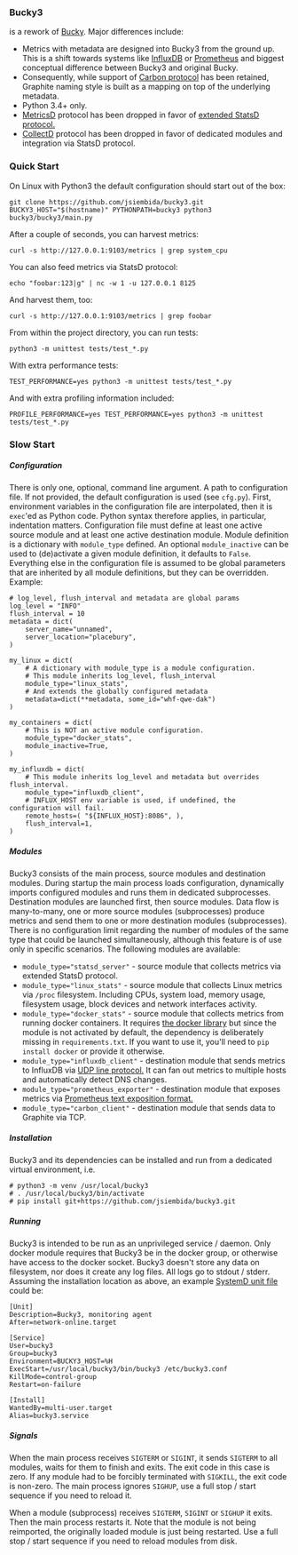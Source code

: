 


### Bucky3

is a rework of [Bucky](https://github.com/trbs/bucky). Major differences include:

* Metrics with metadata are designed into Bucky3 from the ground up. This is a shift towards systems like
[InfluxDB](https://www.influxdata.com) or [Prometheus](https://prometheus.io) and biggest conceptual
difference between Bucky3 and original Bucky.
* Consequently, while support of [Carbon protocol](http://graphite.readthedocs.io/en/latest/feeding-carbon.html)
has been retained, Graphite naming style is built as a mapping on top of the underlying metadata.
* Python 3.4+ only.
* [MetricsD](https://github.com/mojodna/metricsd) protocol has been dropped in favor
of [extended StatsD protocol.](https://docs.datadoghq.com/guides/dogstatsd/#datagram-format)
* [CollectD](https://collectd.org) protocol has been dropped in favor of dedicated modules and integration
via StatsD protocol.



### Quick Start

On Linux with Python3 the default configuration should start out of the box:

```
git clone https://github.com/jsiembida/bucky3.git
BUCKY3_HOST="$(hostname)" PYTHONPATH=bucky3 python3 bucky3/bucky3/main.py
```

After a couple of seconds, you can harvest metrics:

```
curl -s http://127.0.0.1:9103/metrics | grep system_cpu
```

You can also feed metrics via StatsD protocol:

```
echo "foobar:123|g" | nc -w 1 -u 127.0.0.1 8125
```

And harvest them, too:

```
curl -s http://127.0.0.1:9103/metrics | grep foobar
```

From within the project directory, you can run tests:

```
python3 -m unittest tests/test_*.py
```

With extra performance tests:

```
TEST_PERFORMANCE=yes python3 -m unittest tests/test_*.py
```

And with extra profiling information included:

```
PROFILE_PERFORMANCE=yes TEST_PERFORMANCE=yes python3 -m unittest tests/test_*.py
```



### Slow Start

##### Configuration

There is only one, optional, command line argument. A path to configuration file. If not provided, the default
configuration is used (see `cfg.py`). First, environment variables in the configuration file are interpolated,
then it is `exec`'ed as Python code. Python syntax therefore applies, in particular, indentation matters.
Configuration file must define at least one active source module and at least one active destination module.
Module definition is a dictionary with `module_type` defined. An optional `module_inactive` can be used
to (de)activate a given module definition, it defaults to `False`.
Everything else in the configuration file is assumed to be global parameters that are inherited
by all module definitions, but they can be overridden. Example:

```
# log_level, flush_interval and metadata are global params
log_level = "INFO"
flush_interval = 10
metadata = dict(
    server_name="unnamed",
    server_location="placebury",
)

my_linux = dict(
    # A dictionary with module_type is a module configuration.
    # This module inherits log_level, flush_interval
    module_type="linux_stats",
    # And extends the globally configured metadata
    metadata=dict(**metadata, some_id="whf-qwe-dak")
)

my_containers = dict(
    # This is NOT an active module configuration.
    module_type="docker_stats",
    module_inactive=True,
)

my_influxdb = dict(
    # This module inherits log_level and metadata but overrides flush_interval.
    module_type="influxdb_client",
    # INFLUX_HOST env variable is used, if undefined, the configuration will fail.
    remote_hosts=( "${INFLUX_HOST}:8086", ),
    flush_interval=1,
)
```

##### Modules

Bucky3 consists of the main process, source modules and destination modules. During startup the main process loads
configuration, dynamically imports configured modules and runs them in dedicated subprocesses. Destination modules
are launched first, then source modules. Data flow is many-to-many, one or more source modules (subprocesses) produce
metrics and send them to one or more destination modules (subprocesses). There is no configuration limit regarding
the number of modules of the same type that could be launched simultaneously, although this feature is of use only
in specific scenarios. The following modules are available:

* `module_type="statsd_server"` - source module that collects metrics via extended StatsD protocol.
* `module_type="linux_stats"` - source module that collects Linux metrics via `/proc` filesystem.
Including CPUs, system load, memory usage, filesystem usage, block devices and network interfaces activity.
* `module_type="docker_stats"` - source module that collects metrics from running docker containers. It requires
[the docker library](https://docker-py.readthedocs.io/en/stable/) but since the module is not activated by default,
the dependency is deliberately missing in `requirements.txt`. If you want to use it, you'll need to `pip install docker`
or provide it otherwise.
* `module_type="influxdb_client"` - destination module that sends metrics to InfluxDB via
[UDP line protocol.](https://docs.influxdata.com/influxdb/v1.3/write_protocols/line_protocol_reference/)
It can fan out metrics to multiple hosts and automatically detect DNS changes.
* `module_type="prometheus_exporter"` - destination module that exposes metrics via 
[Prometheus text exposition format.](https://prometheus.io/docs/instrumenting/exposition_formats/)
* `module_type="carbon_client"` - destination module that sends data to Graphite via TCP.

##### Installation

Bucky3 and its dependencies can be installed and run from a dedicated virtual environment, i.e.

```
# python3 -m venv /usr/local/bucky3
# . /usr/local/bucky3/bin/activate
# pip install git+https://github.com/jsiembida/bucky3.git
```

##### Running

Bucky3 is intended to be run as an unprivileged service / daemon. Only docker module requires that Bucky3 be
in the docker group, or otherwise have access to the docker socket. Bucky3 doesn't store any data on filesystem,
nor does it create any log files. All logs go to stdout / stderr. Assuming the installation location as above,
an example [SystemD unit file](https://www.freedesktop.org/software/systemd/man/systemd.unit.html) could be:

```
[Unit]
Description=Bucky3, monitoring agent
After=network-online.target

[Service]
User=bucky3
Group=bucky3
Environment=BUCKY3_HOST=%H
ExecStart=/usr/local/bucky3/bin/bucky3 /etc/bucky3.conf
KillMode=control-group
Restart=on-failure

[Install]
WantedBy=multi-user.target
Alias=bucky3.service
```

##### Signals

When the main process receives `SIGTERM` or `SIGINT`, it sends `SIGTERM` to all modules, waits for them to finish
and exits. The exit code in this case is zero. If any module had to be forcibly terminated with `SIGKILL`, the exit
code is non-zero. The main process ignores `SIGHUP`, use a full stop / start sequence if you need to reload it.

When a module (subprocess) receives `SIGTERM`, `SIGINT` or `SIGHUP` it exits. Then the main process restarts it.
Note that the module is not being reimported, the originally loaded module is just being restarted. Use a full
stop / start sequence if you need to reload modules from disk.
